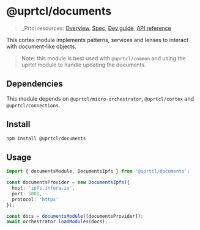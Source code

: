 # @uprtcl/documents

>_Prtcl resources: [Overview](https://github.com/uprtcl/spec/wiki), [Spec](https://github.com/uprtcl/spec), [Dev guide](https://github.com/uprtcl/js-uprtcl/wiki), [API reference](https://uprtcl.github.io/js-uprtcl/)

This cortex module implements patterns, services and lenses to interact with document-like objects.

> Note: this module is best used with `@uprtcl/common` and using the uprtcl module to handle updating the documents.

## Dependencies

This module depends on `@uprtcl/micro-orchestrator`, `@uprtcl/cortex` and `@uprtcl/connections`.

## Install

```bash
npm install @uprtcl/documents
```

## Usage

```ts
import { documentsModule, DocumentsIpfs } from '@uprtcl/documents';

const documentsProvider = new DocumentsIpfs({
  host: 'ipfs.infura.io',
  port: 5001,
  protocol: 'https'
});

const docs = documentsModule([documentsProvider]);
await orchestrator.loadModules(docs);
```
